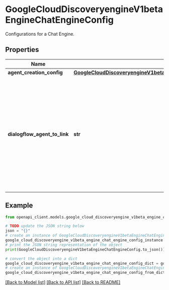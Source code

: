 # GoogleCloudDiscoveryengineV1betaEngineChatEngineConfig

Configurations for a Chat Engine.

## Properties

Name | Type | Description | Notes
------------ | ------------- | ------------- | -------------
**agent_creation_config** | [**GoogleCloudDiscoveryengineV1betaEngineChatEngineConfigAgentCreationConfig**](GoogleCloudDiscoveryengineV1betaEngineChatEngineConfigAgentCreationConfig.md) |  | [optional] 
**dialogflow_agent_to_link** | **str** | The resource name of an exist Dialogflow agent to link to this Chat Engine. Customers can either provide &#x60;agent_creation_config&#x60; to create agent or provide an agent name that links the agent with the Chat engine. Format: &#x60;projects//locations//agents/&#x60;. Note that the &#x60;dialogflow_agent_to_link&#x60; are one-time consumed by and passed to Dialogflow service. It means they cannot be retrieved using EngineService.GetEngine or EngineService.ListEngines API after engine creation. Please use ChatEngineMetadata.dialogflow_agent for actual agent association after Engine is created. | [optional] 

## Example

```python
from openapi_client.models.google_cloud_discoveryengine_v1beta_engine_chat_engine_config import GoogleCloudDiscoveryengineV1betaEngineChatEngineConfig

# TODO update the JSON string below
json = "{}"
# create an instance of GoogleCloudDiscoveryengineV1betaEngineChatEngineConfig from a JSON string
google_cloud_discoveryengine_v1beta_engine_chat_engine_config_instance = GoogleCloudDiscoveryengineV1betaEngineChatEngineConfig.from_json(json)
# print the JSON string representation of the object
print(GoogleCloudDiscoveryengineV1betaEngineChatEngineConfig.to_json())

# convert the object into a dict
google_cloud_discoveryengine_v1beta_engine_chat_engine_config_dict = google_cloud_discoveryengine_v1beta_engine_chat_engine_config_instance.to_dict()
# create an instance of GoogleCloudDiscoveryengineV1betaEngineChatEngineConfig from a dict
google_cloud_discoveryengine_v1beta_engine_chat_engine_config_from_dict = GoogleCloudDiscoveryengineV1betaEngineChatEngineConfig.from_dict(google_cloud_discoveryengine_v1beta_engine_chat_engine_config_dict)
```
[[Back to Model list]](../README.md#documentation-for-models) [[Back to API list]](../README.md#documentation-for-api-endpoints) [[Back to README]](../README.md)


